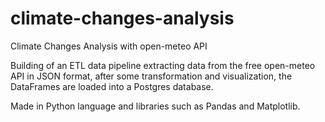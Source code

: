 # climate-changes-analysis
Climate Changes Analysis with open-meteo API

Building of an ETL data pipeline extracting data from the free open-meteo API in JSON format, after some transformation and visualization, the DataFrames are loaded into a Postgres database.

Made in Python language and libraries such as Pandas and Matplotlib.
